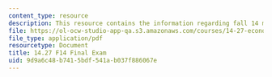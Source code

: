 ```yaml
---
content_type: resource
description: This resource contains the information regarding fall 14 midterm exam.
file: https://ol-ocw-studio-app-qa.s3.amazonaws.com/courses/14-27-economics-and-e-commerce-fall-2014/9d9a6c48b7415bdf541ab037f886067e_MIT14_27F14_Final_2014.pdf
file_type: application/pdf
resourcetype: Document
title: 14.27 F14 Final Exam
uid: 9d9a6c48-b741-5bdf-541a-b037f886067e
---
```

